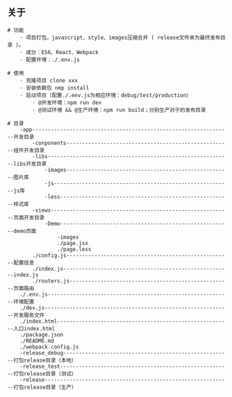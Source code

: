 ## 关于
	
	# 功能
		· 项目打包，javascript、style、images压缩合并 ( release文件夹为最终发布目录 )。
		· 成分：ES6、React、Webpack
		· 配置环境：./.env.js

	# 使用
		· 克隆项目 clone xxx
		· 安装依赖包 nmp install
		· 启动项目（配置./.env.js为相应环境：debug/test/production）
			· @开发环境：npm run dev
			· @测试环境 && @生产环境：npm run build；分别生产对于的发布目录

	# 目录
		-app----------------------------------------------------------------开发目录
			-conponents-----------------------------------------------------组件开发目录
			-libs-----------------------------------------------------------libs开发目录
				-images-----------------------------------------------------图片库
				-js---------------------------------------------------------js库
				-less-------------------------------------------------------样式库
			-views----------------------------------------------------------页面开发目录
				-Demo-------------------------------------------------------demo页面
					-images
					./page.jsx
					./page.less
			./config.js-----------------------------------------------------配置信息
			./index.js------------------------------------------------------index.js
			./routers.js----------------------------------------------------页面路由
		./.env.js-----------------------------------------------------------环境配置
		./dev.js------------------------------------------------------------开发服务文件
		./index.html--------------------------------------------------------入口index.html
		./package.json
		./README.md
		./webpack.config.js
		-release_debug------------------------------------------------------打包release目录（本地）
		-release_test-------------------------------------------------------打包release目录（测试）
		-release------------------------------------------------------------打包release目录（生产）
